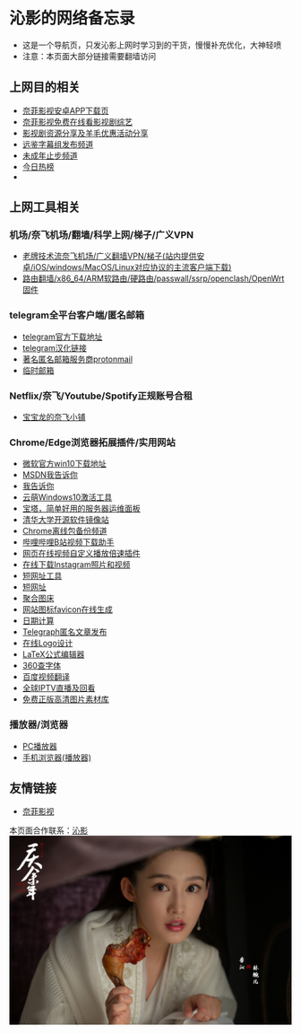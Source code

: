 # 沁影的网络备忘录
* 这是一个导航页，只发沁影上网时学习到的干货，慢慢补充优化，大神轻喷     
* 注意：本页面大部分链接需要翻墙访问        

## 上网目的相关     
* [奈菲影视安卓APP下载页](https://www.nfmovies.com/app.html)          
* [奈菲影视免费在线看影视剧综艺](https://www.nfmovies.com/)     
* [影视剧资源分享及羊毛优惠活动分享](https://t.me/joinchat/AAAAAEhkwtQjONQXe--Z8g)      
* [远鉴字幕组发布频道](https://t.me/joinchat/AAAAAE3AeBfFEPXuMGLzWw)          
* [未成年止步频道](https://t.me/joinchat/AAAAAEXqWisZQOtbw64IMw)           
* [今日热榜](https://tophub.today/)            
* 
## 上网工具相关

### 机场/奈飞机场/翻墙/科学上网/梯子/广义VPN           
* [老牌技术流奈飞机场/广义翻墙VPN/梯子(站内提供安卓/iOS/windows/MacOS/Linux对应协议的主流客户端下载)](./tool/Airport.md)                           
* [路由翻墙/x86_64/ARM软路由/硬路由/passwall/ssrp/openclash/OpenWrt固件](https://t.me/OpenWRTcn)        

### telegram全平台客户端/匿名邮箱 
* [telegram官方下载地址](https://telegram.org/apps)           
* [telegram汉化链接](https://t.me/setlanguage/classic-zh)      
* [著名匿名邮箱服务商protonmail](https://protonmail.com/)     
* [临时邮箱](https://linshiyouxiang.net/)              

### Netflix/奈飞/Youtube/Spotify正规账号合租       
* [宝宝龙的奈飞小铺](https://www.naifei.shop/?sid=EyTkXH)

### Chrome/Edge浏览器拓展插件/实用网站    
* [微软官方win10下载地址](https://www.microsoft.com/zh-cn/software-download/windows10)      
* [MSDN我告诉你](https://msdn.itellyou.cn/)                 
* [我告诉你](https://next.itellyou.cn)                                      
* [云萌Windows10激活工具](https://cmwtat.cloudmoe.com/cn.html)        
* [宝塔，简单好用的服务器运维面板](https://www.bt.cn/)                    
* [清华大学开源软件镜像站](https://mirrors.tuna.tsinghua.edu.cn/)                           
* [Chrome离线包备份频道](https://t.me/joinchat/VFvmXBJDwNlXH567)        
* [哔哩哔哩B站视频下载助手](https://chrome.google.com/webstore/detail/bilibili%E5%93%94%E5%93%A9%E5%93%94%E5%93%A9%E4%B8%8B%E8%BD%BD%E5%8A%A9%E6%89%8B/bfcbfobhcjbkilcbehlnlchiinokiijp)     
* [网页在线视频自定义播放倍速插件](https://chrome.google.com/webstore/detail/video-speed-manager/fkopaaikpmfhpmoobnmklgmcgmhgfkcd)       
* [在线下载Instagram照片和视频](https://www.instaloadgram.com/zh/)            
* [短网址工具](https://www.mynb8.com/)                  
* [短网址](https://www.ft12.com/)        
* [聚合图床](https://www.superbed.cn/)                                             
* [网站图标favicon在线生成](https://tool.lu/favicon)               
* [日期计算](http://bjtime.cn/riqi/)                 
* [Telegraph匿名文章发布](https://telegra.ph/)                                      
* [在线Logo设计](https://www.designevo.com/cn/logo-maker/)               
* [LaTeX公式编辑器](https://www.latexlive.com/)               
* [360查字体](https://fonts.safe.360.cn/)            
* [百度视频翻译](http://fanyi-video.baidu.com/)          
* [全球IPTV直播及回看](https://supergo.tv/)          
* [免费正版高清图片素材库](https://pixabay.com/zh/)                  


### 播放器/浏览器
* [PC播放器](./tool/PCBoFangQi.md)            
* [手机浏览器(播放器)](./tool/ShouJiLiuLanQi.md)        

## 友情链接         
* [奈菲影视](https://www.nfmovies.com/)          

本页面合作联系：[沁影](https://t.me/QinShadow)       
![鸡腿姑娘](./logo.jpg)       

